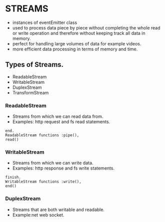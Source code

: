 # STREAMS

- instances of eventEmitter class
- used to process data piece by piece without completing the whole read or write operation and therefore without keeping track all data in memory.
- perfect for handling large volumes of data for example videos.
- more efficient data processing in terms of memory and time.

## Types of Streams.

- ReadableStream
- WritableStream
- DuplexStream
- TransformStream

### ReadableStream

- Streams from which we can read data from.
- Examples: http request and fs read statements.

```ReadableStream events : data,
end.
ReadableStream functions :pipe(),
read()
```

### WritableStream

- Streams from which we can write data.
- Examples: http response and fs write statements.

```WritableStream events : drain,
finish.
WritableStream functions :write(),
end()
```

### DuplexStream

- Streams that are both writable and readable.
- Example:net web socket.
